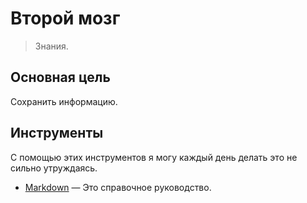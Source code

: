 
# Второй мозг

> Знания.

## Основная цель

Сохранить информацию.

## Инструменты

С помощью этих инструментов я могу каждый день делать это не сильно утруждаясь.

- [Markdown](https://www.markdownguide.org) — Это справочное руководство.